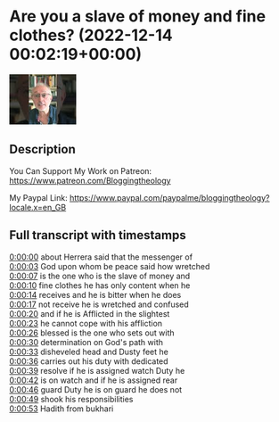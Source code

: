 # Are you a slave of money and fine clothes? (2022-12-14 00:02:19+00:00)

![alt Are you a slave of money and fine clothes?](_qa43_5VIvk.jpg "Are you a slave of money and fine clothes?")

## Description

You Can Support My Work on Patreon:
https://www.patreon.com/Bloggingtheology

My Paypal Link: 
https://www.paypal.com/paypalme/bloggingtheology?locale.x=en_GB



## Full transcript with timestamps

[0:00:00](https://youtu.be/_qa43_5VIvk?t=0) about Herrera said that the messenger of  
[0:00:03](https://youtu.be/_qa43_5VIvk?t=3) God upon whom be peace said how wretched  
[0:00:07](https://youtu.be/_qa43_5VIvk?t=7) is the one who is the slave of money and  
[0:00:10](https://youtu.be/_qa43_5VIvk?t=10) fine clothes he has only content when he  
[0:00:14](https://youtu.be/_qa43_5VIvk?t=14) receives and he is bitter when he does  
[0:00:17](https://youtu.be/_qa43_5VIvk?t=17) not receive he is wretched and confused  
[0:00:20](https://youtu.be/_qa43_5VIvk?t=20) and if he is Afflicted in the slightest  
[0:00:23](https://youtu.be/_qa43_5VIvk?t=23) he cannot cope with his affliction  
[0:00:26](https://youtu.be/_qa43_5VIvk?t=26) blessed is the one who sets out with  
[0:00:30](https://youtu.be/_qa43_5VIvk?t=30) determination on God's path with  
[0:00:33](https://youtu.be/_qa43_5VIvk?t=33) disheveled head and Dusty feet he  
[0:00:36](https://youtu.be/_qa43_5VIvk?t=36) carries out his duty with dedicated  
[0:00:39](https://youtu.be/_qa43_5VIvk?t=39) resolve if he is assigned watch Duty he  
[0:00:42](https://youtu.be/_qa43_5VIvk?t=42) is on watch and if he is assigned rear  
[0:00:46](https://youtu.be/_qa43_5VIvk?t=46) guard Duty he is on guard he does not  
[0:00:49](https://youtu.be/_qa43_5VIvk?t=49) shook his responsibilities  
[0:00:53](https://youtu.be/_qa43_5VIvk?t=53) Hadith from bukhari  
